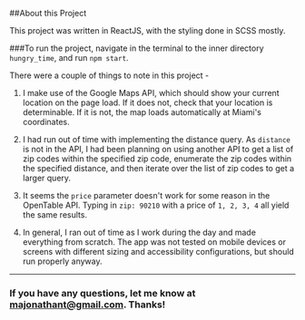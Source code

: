 ##About this Project

This project was written in ReactJS, with the styling done in SCSS mostly. 

###To run the project, navigate in the terminal to the inner directory `hungry_time`, and run `npm start`.

There were a couple of things to note in this project -

1. I make use of the Google Maps API, which should show your current location on the page load.
If it does not, check that your location is determinable. If it is not, the map loads automatically
at Miami's coordinates.

2. I had run out of time with implementing the distance query. As `distance` is not in the API,
I had been planning on using another API to get a list of zip codes within the specified zip code, 
enumerate the zip codes within the specified distance, and then iterate over the list of zip codes to get a larger
query.

3. It seems the `price` parameter doesn't work for some reason in the OpenTable API. 
Typing in `zip: 90210` with a price of `1, 2, 3, 4` all yield the same results.

4. In general, I ran out of time as I work during the day and made everything from scratch. The
app was not tested on mobile devices or screens with different sizing and accessibility
configurations, but should run properly anyway.

------------------------

### If you have any questions, let me know at majonathant@gmail.com. Thanks!